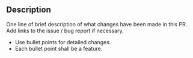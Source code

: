 ## Description 

One line of brief description of what changes have been made in this PR. Add links to the issue / bug report if necessary.

* Use bullet points for detailed changes.
* Each bullet point shall be a feature.
